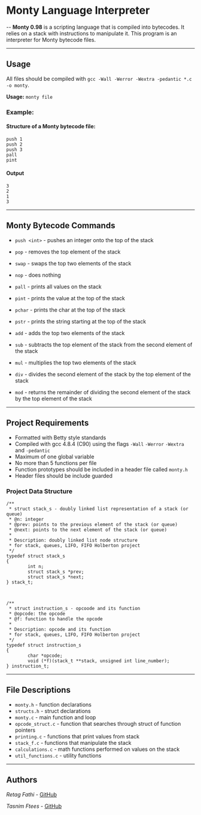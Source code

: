 # Monty Language Interpreter
--
**Monty 0.98** is a scripting language that is compiled into bytecodes. It relies on a stack with instructions to manipulate it. This program is an interpreter for Monty bytecode files.

-------------------

## Usage
 All files should be compiled with `gcc -Wall -Werror -Wextra -pedantic *.c -o monty`.

**Usage:** `monty file`

### Example:
#### Structure of a Monty bytecode file:
    push 1
    push 2
    push 3
    pall
    pint

#### Output
    3
    2
    1
    3

-------------------

## Monty Bytecode Commands
- `push <int>` - pushes an integer onto the top of the stack
- `pop` - removes the top element of the stack
- `swap` - swaps the top two elements of the stack
- `nop` - does nothing


- `pall` - prints all values on the stack
- `pint` - prints the value at the top of the stack
- `pchar` - prints the char at the top of the stack
- `pstr` - prints the string starting at the top of the stack


- `add` - adds the top two elements of the stack
- `sub` - subtracts the top element of the stack from the second element of the stack
- `mul` - multiplies the top two elements of the stack
- `div` - divides the second element of the stack by the top element of the stack
- `mod` - returns the remainder of dividing the second element of the stack by the top element of the stack

-------------------

## Project Requirements
- Formatted with Betty style standards
- Compiled with gcc 4.8.4 (C90) using the flags `-Wall` `-Werror` `-Wextra` and `-pedantic`
- Maximum of one global variable
- No more than 5 functions per file
- Function prototypes should be included in a header file called `monty.h`
- Header files should be include guarded

### Project Data Structure
    /**
     * struct stack_s - doubly linked list representation of a stack (or queue)
     * @n: integer
     * @prev: points to the previous element of the stack (or queue)
     * @next: points to the next element of the stack (or queue)
     *
     * Description: doubly linked list node structure
     * for stack, queues, LIFO, FIFO Holberton project
     */
    typedef struct stack_s
    {
            int n;
            struct stack_s *prev;
            struct stack_s *next;
    } stack_t;



    /**
     * struct instruction_s - opcoode and its function
     * @opcode: the opcode
     * @f: function to handle the opcode
     *
     * Description: opcode and its function
     * for stack, queues, LIFO, FIFO Holberton project
     */
    typedef struct instruction_s
    {
            char *opcode;
            void (*f)(stack_t **stack, unsigned int line_number);
    } instruction_t;

-------------------

## File Descriptions
- `monty.h` - function declarations
- `structs.h` - struct declarations
- `monty.c` - main function and loop
- `opcode_struct.c` - function that searches through struct of function pointers
- `printing.c` - functions that print values from stack
- `stack_f.c` - functions that manipulate the stack
- `calculations.c` - math functions performed on values on the stack
- `util_functions.c` - utility functions

-------------------

## Authors
*Retag Fathi* - [GitHub](http://github.com/RetagFathiAs)

*Tasnim Ftees* - [GitHub](http://github.com/somaftees)
